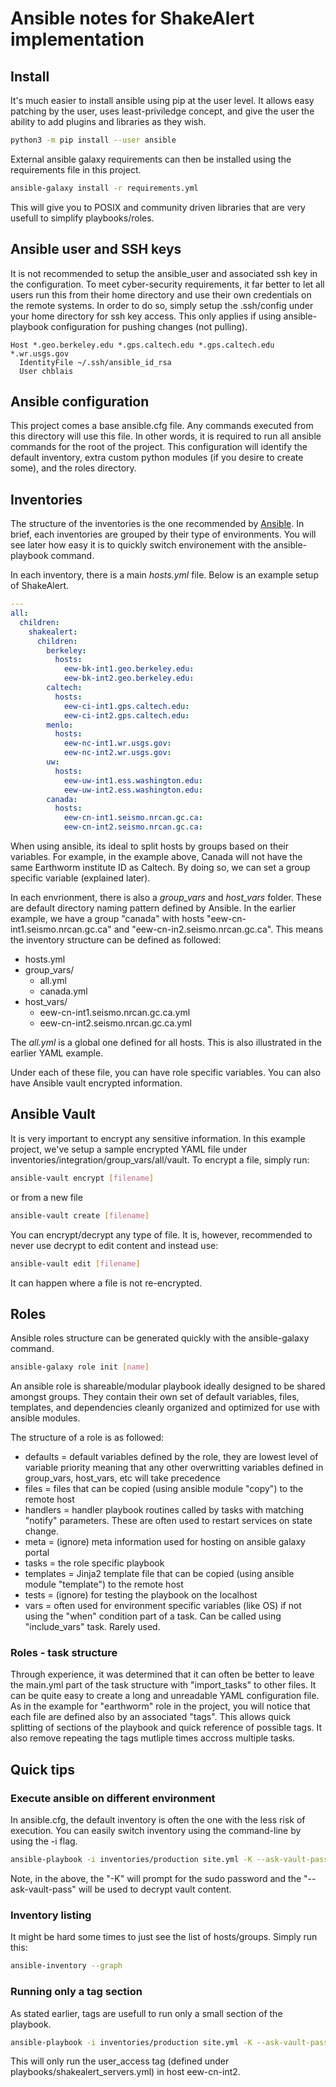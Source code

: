 # Ansible notes for ShakeAlert implementation

## Install

It's much easier to install ansible using pip at the user level.  It allows easy patching by the user, uses least-priviledge concept, and give the user the ability to add plugins and libraries as they wish.

```bash
python3 -m pip install --user ansible
```

External ansible galaxy requirements can then be installed using the requirements file in this project.

```bash
ansible-galaxy install -r requirements.yml
```

This will give you to POSIX and community driven libraries that are very usefull to simplify playbooks/roles.

## Ansible user and SSH keys

It is not recommended to setup the ansible_user and associated ssh key in the configuration.  To meet cyber-security requirements, it far better to let all users run this from their home directory and use their own credentials on the remote systems.  In order to do so, simply setup the .ssh/config under your home directory for ssh key access.  This only applies if using ansible-playbook configuration for pushing changes (not pulling).

```text
Host *.geo.berkeley.edu *.gps.caltech.edu *.gps.caltech.edu *.wr.usgs.gov
  IdentityFile ~/.ssh/ansible_id_rsa
  User chblais
```

## Ansible configuration

This project comes a base ansible.cfg file.  Any commands executed from this directory will use this file.  In other words, it is required to run all ansible commands for the root of the project.   This configuration will identify the default inventory, extra custom python modules (if you desire to create some), and the roles directory.

## Inventories

The structure of the inventories is the one recommended by [Ansible](https://docs.ansible.com/ansible/latest/user_guide/sample_setup.html#alternative-directory-layout).  In brief, each inventories are grouped by their type of environments.  You will see later how easy it is to quickly switch environement with the ansible-playbook command.

In each inventory, there is a main *hosts.yml* file.  Below is an example setup of ShakeAlert.

```yaml
---
all:
  children:
    shakealert:
      children:
        berkeley:
          hosts:
            eew-bk-int1.geo.berkeley.edu:
            eew-bk-int2.geo.berkeley.edu:
        caltech:
          hosts:
            eew-ci-int1.gps.caltech.edu:
            eew-ci-int2.gps.caltech.edu:
        menlo:
          hosts:
            eew-nc-int1.wr.usgs.gov:
            eew-nc-int2.wr.usgs.gov:
        uw:
          hosts:
            eew-uw-int1.ess.washington.edu:
            eew-uw-int2.ess.washington.edu:
        canada:
          hosts:
            eew-cn-int1.seismo.nrcan.gc.ca:
            eew-cn-int2.seismo.nrcan.gc.ca:
```

When using ansible, its ideal to split hosts by groups based on their variables.  For example, in the example above, Canada will not have the same Earthworm institute ID as Caltech.  By doing so, we can set a group specific variable (explained later).

In each envrionment, there is also a *group_vars* and *host_vars* folder.  These are default directory naming pattern defined by Ansible.  In the earlier example, we have a group "canada" with hosts "eew-cn-int1.seismo.nrcan.gc.ca" and "eew-cn-in2.seismo.nrcan.gc.ca".  This means the inventory structure can be defined as followed:

* hosts.yml
* group_vars/
  * all.yml
  * canada.yml
* host_vars/
  * eew-cn-int1.seismo.nrcan.gc.ca.yml
  * eew-cn-int2.seismo.nrcan.gc.ca.yml

The *all.yml* is a global one defined for all hosts.  This is also illustrated in the earlier YAML example.

Under each of these file, you can have role specific variables.  You can also have Ansible vault encrypted information.

## Ansible Vault

It is very important to encrypt any sensitive information.  In this example project, we've setup a sample encrypted YAML file under inventories/integration/group_vars/all/vault.  To encrypt a file, simply run:

```bash
ansible-vault encrypt [filename]
```

or from a new file

```bash
ansible-vault create [filename]
```

You can encrypt/decrypt any type of file.  It is, however, recommended to never use decrypt to edit content and instead use:

```bash
ansible-vault edit [filename]
```

It can happen where a file is not re-encrypted.

## Roles

Ansible roles structure can be generated quickly with the ansible-galaxy command.

```bash
ansible-galaxy role init [name]
```

An ansible role is shareable/modular playbook ideally designed to be shared amongst groups.  They contain their own set of default variables, files, templates, and dependencies cleanly organized and optimized for use with ansible modules.

The structure of a role is as followed:

* defaults = default variables defined by the role, they are lowest level of variable priority meaning that any other overwritting variables defined in group_vars, host_vars, etc will take precedence
* files = files that can be copied (using ansible module "copy") to the remote host
* handlers = handler playbook routines called by tasks with matching "notify" parameters.  These are often used to restart services on state change.
* meta = (ignore) meta information used for hosting on ansible galaxy portal
* tasks = the role specific playbook
* templates = Jinja2 template file that can be copied (using ansible module "template") to the remote host
* tests = (ignore) for testing the playbook on the localhost
* vars = often used for environment specific variables (like OS) if not using the "when" condition part of a task. Can be called using "include_vars" task.  Rarely used.

### Roles - task structure

Through experience, it was determined that it can often be better to leave the main.yml part of the task structure with "import_tasks" to other files.  It can be quite easy to create a long and unreadable YAML configuration file.  As in the example for "earthworm" role in the project, you will notice that each file are defined also by an associated "tags".  This allows quick splitting of sections of the playbook and quick reference of possible tags.  It also remove repeating the tags mutliple times accross multiple tasks.

## Quick tips

### Execute ansible on different environment

In ansible.cfg, the default inventory is often the one with the less risk of execution.  You can easily switch inventory using the command-line by using the -i flag.

```bash
ansible-playbook -i inventories/production site.yml -K --ask-vault-pass
```

Note, in the above, the "-K" will prompt for the sudo password and the "--ask-vault-pass" will be used to decrypt vault content.

### Inventory listing

It might be hard some times to just see the list of hosts/groups. Simply run this:

```bash
ansible-inventory --graph
```

### Running only a tag section

As stated earlier, tags are usefull to run only a small section of the playbook.

```bash
ansible-playbook -i inventories/production site.yml -K --ask-vault-pass --limit eew-cn-int2.seismo.nrcan.gc.ca --tag user_access
```

This will only run the user_access tag (defined under playbooks/shakealert_servers.yml) in host eew-cn-int2.
